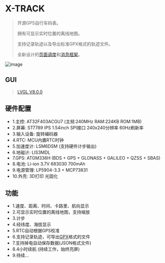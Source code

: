 # X-TRACK
> 开源GPS自行车码表。
> 
> 拥有可显示实时位置的离线地图。
> 
> 支持记录轨迹以及导出标准GPX格式的轨迹文件。
> 
> 全新设计的[页面调度](https://github.com/FASTSHIFT/X-TRACK/tree/main/Software/X-Track/USER/App/Utils/PageManager)和[消息框架](https://github.com/FASTSHIFT/X-TRACK/tree/main/Software/X-Track/USER/App/Utils/DataCenter)。

![image](https://github.com/FASTSHIFT/X-TRACK/blob/main/Images/%E9%AA%91%E8%A1%8C%E6%B5%8B%E8%AF%95.jpg)

## GUI
> [LVGL V8.0.0](https://github.com/lvgl/lvgl/releases/tag/v8.0.0)

## 硬件配置
* 1.主控: AT32F403ACGU7 (主频:240MHz RAM:224KB ROM:1MB)
* 2.屏幕: ST7789 IPS 1.54inch SPI接口 240x240分辨率 60Hz刷新率
* 3.输入设备: 旋转编码器
* 4.RTC: MCU内置RTC时钟
* 5.加速度计: LSM6DSM (支持硬件计步输出)
* 6.地磁计: LIS3MDL
* 7.GPS: ATGM336H (BDS + GPS + GLONASS + GALILEO + QZSS + SBAS)
* 8.电池: Li-ion 3.7V 683030 700mAh
* 9.电源管理: LP5904-3.3 + MCP73831
* 10.外壳: 3D打印 光固化

## 功能
* 1.速度、距离、时间、卡路里、航向显示
* 2.可显示实时位置的离线地图，支持缩放
* 3.计步
* 4.经纬度、海拔显示
* 5.RTC自动根据GPS校准
* 6.支持记录轨迹，可导出[GPX](https://zh.wikipedia.org/wiki/GPX)格式的文件
* 7.支持掉电自动保存数据(JSON格式文件)
* 8.4小时续航 (持续工作，始终亮屏)
* 9.待续...
